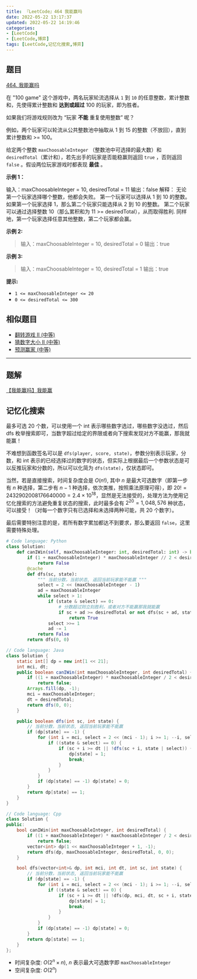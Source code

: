 ```yaml
---
title: 『LeetCode』464 我能赢吗
date: 2022-05-22 13:17:37
updated: 2022-05-22 14:19:46
categories:
- [LeetCode]
- [LeetCode,博弈]
tags: [LeetCode,记忆化搜索,博弈]
---
```


## 题目

[464. 我能赢吗](https://leetcode.cn/problems/can-i-win/)

<!--more-->

在 "100 game" 这个游戏中，两名玩家轮流选择从 `1` 到 `10` 的任意整数，累计整数和，先使得累计整数和 **达到或超过**  100 的玩家，即为胜者。

如果我们将游戏规则改为 “玩家 **不能** 重复使用整数” 呢？

例如，两个玩家可以轮流从公共整数池中抽取从 1 到 15 的整数（不放回），直到累计整数和 >= 100。

给定两个整数 `maxChoosableInteger` （整数池中可选择的最大数）和 `desiredTotal`（累计和），若先出手的玩家是否能稳赢则返回 `true` ，否则返回 `false` 。假设两位玩家游戏时都表现 **最佳** 。

**示例 1：**

输入：maxChoosableInteger = 10, desiredTotal = 11
输出：false
解释：
无论第一个玩家选择哪个整数，他都会失败。
第一个玩家可以选择从 1 到 10 的整数。
如果第一个玩家选择 1，那么第二个玩家只能选择从 2 到 10 的整数。
第二个玩家可以通过选择整数 10（那么累积和为 11 >= desiredTotal），从而取得胜利.
同样地，第一个玩家选择任意其他整数，第二个玩家都会赢。

**示例 2:**

> 输入：maxChoosableInteger = 10, desiredTotal = 0
> 输出：true

**示例 3:**

> 输入：maxChoosableInteger = 10, desiredTotal = 1
> 输出：true

**提示:**

- `1 <= maxChoosableInteger <= 20`
- `0 <= desiredTotal <= 300`

## 相似题目

- [翻转游戏 II (中等)](https://leetcode.cn/problems/flip-game-ii/)
- [猜数字大小 II (中等)](https://leetcode.cn/problems/guess-number-higher-or-lower-ii/)
- [预测赢家 (中等)](https://leetcode.cn/problems/predict-the-winner/)

---

## 题解

[【我能赢吗】我能赢](https://leetcode.cn/problems/can-i-win/solution/wo-neng-ying-ma-wo-neng-ying-by-meteordr-ih9g/)

## 记忆化搜索

最多可选 20 个数，可以使用一个 int 表示哪些数字选过，哪些数字没选过，然后 dfs 枚举搜索即可，当数字超过给定的界限或者向下搜索发现对方不能赢，那我就能赢！

不难想到函数签名可以是 `dfs(player, score, state)`，参数分别表示玩家，分数，和 int 表示的已经选择过的数字的状态，但实际上根据最后一个参数状态是可以反推玩家和分数的，所以可以化简为 `dfs(state)`，仅状态即可。

当然，若是直接搜索，时间复杂度会是 $O(n!)$, 其中 $n$ 是最大可选数字（即第一步有 $n$ 种选择，第二步有 $n - 1$ 种选择，依次类推，按照乘法原理可得），即 $20! = 2432902008176640000 = 2.4 \times 10^{18}$，显然是无法接受的，处理方法为使用记忆化搜索的方法避免重复状态的搜索，此时最多会有 $2^{20} = 1,048,576$ 种状态，可以接受！（对每一个数字只有已选择和未选择两种可能，共 20 个数字）。

最后需要特别注意的是，若所有数字累加都达不到要求，那么要返回 `false`，这里需要特殊处理。

```Python
# Code language: Python
class Solution:
    def canIWin(self, maxChoosableInteger: int, desiredTotal: int) -> bool:
        if (1 + maxChoosableInteger) * maxChoosableInteger // 2 < desiredTotal:
            return False
        @cache
        def dfs(sc, state):
            """ 当前分数，当前状态, 返回当前玩家能不能赢 """
            select = 2 << (maxChoosableInteger - 1)
            ad = maxChoosableInteger
            while select > 1:
                if (state & select) == 0:
                    # 分数超过则立刻胜利，或者对方不能赢那我就能赢
                    if sc + ad >= desiredTotal or not dfs(sc + ad, state | select):
                        return True
                select >>= 1
                ad -= 1
            return False
        return dfs(0, 0)

```

```Java
// Code language: Java
class Solution {
    static int[] dp = new int[1 << 21];
    int mci, dt;
    public boolean canIWin(int maxChoosableInteger, int desiredTotal) {
        if ((1 + maxChoosableInteger) * maxChoosableInteger / 2 < desiredTotal)
            return false;
        Arrays.fill(dp, -1);
        mci = maxChoosableInteger;
        dt = desiredTotal;
        return dfs(0, 0);
    }

    public boolean dfs(int sc, int state) {
        // 当前分数，当前状态, 返回当前玩家能不能赢
        if (dp[state] == -1) {
            for (int i = mci, select = 2 << (mci - 1); i >= 1; --i, select >>= 1) {
                if ((state & select) == 0) {
                    if (sc + i >= dt || !dfs(sc + i, state | select)) {
                        dp[state] = 1;
                        break;
                    }
                }
            }
            if (dp[state] == -1) dp[state] = 0;
        }
        return dp[state] == 1;
    }
}
```

```Cpp
// Code language: Cpp
class Solution {
public:
    bool canIWin(int maxChoosableInteger, int desiredTotal) {
        if ((1 + maxChoosableInteger) * maxChoosableInteger / 2 < desiredTotal)
            return false;
        vector<int> dp(1 << maxChoosableInteger + 1, -1);
        return dfs(dp, maxChoosableInteger, desiredTotal, 0, 0);
    }

    bool dfs(vector<int>& dp, int mci, int dt, int sc, int state) {
        // 当前分数，当前状态, 返回当前玩家能不能赢
        if (dp[state] == -1) {
            for (int i = mci, select = 2 << (mci - 1); i >= 1; --i, select >>= 1) {
                if ((state & select) == 0) {
                    if (sc + i >= dt || !dfs(dp, mci, dt, sc + i, state | select)) {
                        dp[state] = 1;
                        break;
                    }
                }
            }
            if (dp[state] == -1) dp[state] = 0;
        }
        return dp[state] == 1;
    }
};
```

- 时间复杂度: $O(2 ^ n \times n)$, $n$ 表示最大可选数字即 `maxChoosableInteger`
- 空间复杂度: $O(2 ^ n)$
